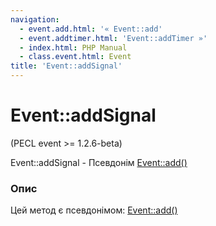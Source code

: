 ```yaml
---
navigation:
  - event.add.html: '« Event::add'
  - event.addtimer.html: 'Event::addTimer »'
  - index.html: PHP Manual
  - class.event.html: Event
title: 'Event::addSignal'
---
```

# Event::addSignal

(PECL event >= 1.2.6-beta)

Event::addSignal - Псевдонім [Event::add()](event.add.md)

### Опис

Цей метод є псевдонімом: [Event::add()](event.add.md)
